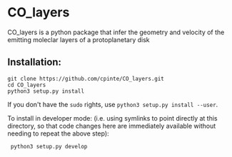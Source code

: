 # CO_layers

CO_layers  is a python package that infer the geometry and velocity of the emitting moleclar layers of a protoplanetary disk


## Installation:

```
git clone https://github.com/cpinte/CO_layers.git
cd CO_layers
python3 setup.py install
```

If you don't have the `sudo` rights, use `python3 setup.py install --user`.

To install in developer mode: (i.e. using symlinks to point directly
at this directory, so that code changes here are immediately available
without needing to repeat the above step):

```
 python3 setup.py develop
```
